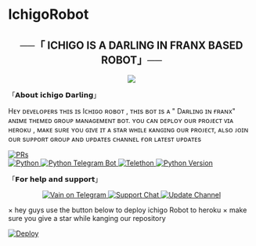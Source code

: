 # IchigoRobot
<h2 align="center">
    ──「 ICHIGO IS A DARLING IN FRANX BASED ROBOT」──
</h2>

<p align="center">
  <img src="https://telegra.ph/file/d7b9bb74791e798df301c.jpg">
</p>


 「𝗔𝗯𝗼𝘂𝘁 𝗶𝗰𝗵𝗶𝗴𝗼 𝗗𝗮𝗿𝗹𝗶𝗻𝗴」

Hᴇʏ ᴅᴇᴠᴇʟᴏᴘᴇʀs ᴛʜɪs ɪs Iᴄʜɪɢᴏ ʀᴏʙᴏᴛ , ᴛʜɪs ʙᴏᴛ ɪs ᴀ " Dᴀʀʟɪɴɢ ɪɴ ғʀᴀɴx" ᴀɴɪᴍᴇ ᴛʜᴇᴍᴇᴅ ɢʀᴏᴜᴘ ᴍᴀɴᴀɢᴇᴍᴇɴᴛ ʙᴏᴛ. ʏᴏᴜ ᴄᴀɴ ᴅᴇᴘʟᴏʏ ᴏᴜʀ ᴘʀᴏᴊᴇᴄᴛ ᴠɪᴀ ʜᴇʀᴏᴋᴜ , ᴍᴀᴋᴇ sᴜʀᴇ ʏᴏᴜ ɢɪᴠᴇ ɪᴛ ᴀ sᴛᴀʀ ᴡʜɪʟᴇ ᴋᴀɴɢɪɴɢ ᴏᴜʀ ᴘʀᴏᴊᴇᴄᴛ, ᴀʟsᴏ ᴊᴏɪɴ ᴏᴜʀ sᴜᴘᴘᴏʀᴛ ɢʀᴏᴜᴘ ᴀɴᴅ ᴜᴘᴅᴀᴛᴇs ᴄʜᴀɴɴᴇʟ ғᴏʀ ʟᴀᴛᴇsᴛ ᴜᴘᴅᴀᴛᴇs

<a href="https://makeapullrequest.com"> <img src="https://img.shields.io/badge/PRs-Welcome-yellow?style=for-the-badge" alt="PRs" /></a></br>
<a href="https://www.python.org/"> <img src="https://img.shields.io/badge/Made%20With-Python-orange?style=for-the-badge&logo=python" alt="Python" /> </a>
<a href="https://python-telegram-bot.org"> <img src="https://img.shields.io/badge/PTB-13.10-white?style=for-the-badge&logo=github" alt="Python Telegram Bot" /> </a>
<a href="https://docs.telethon.dev"> <img src="https://img.shields.io/badge/Telethon-1.23.0-red?style=for-the-badge&logo=github" alt="Telethon" /> </a>
<a href="https://docs.python.org"> <img src="https://img.shields.io/badge/Python-3.10.1-purple?style=for-the-badge&logo=python" alt="Python Version" /> </a>
</p>


「𝗙𝗼𝗿 𝗵𝗲𝗹𝗽 𝗮𝗻𝗱 𝘀𝘂𝗽𝗽𝗼𝗿𝘁」

<p align="center">
<a href="https://t.me/baby_hoii"> <img src="https://img.shields.io/badge/baby-User-green?style=for-the-badge&logo=telegram" alt="Vain on Telegram" /> </a>
<a href="https://t.me/ichigosupportchat"> <img src="https://img.shields.io/badge/Support-Chat-green?style=for-the-badge&logo=telegram" alt="Support Chat" /> </a>
<a href="https://t.me/ichigoxupdates"> <img src="https://img.shields.io/badge/Update-Channel-green?style=for-the-badge&logo=telegram" alt="Update Channel" /> </a>
</p>


 × hey guys use the button below to deploy ichigo Robot to heroku
 × make sure you give a star while kanging our repository
 

[![Deploy](https://www.herokucdn.com/deploy/button.svg)](https://github.com/VOIDISSTOXIC/IchigoRobot) 

